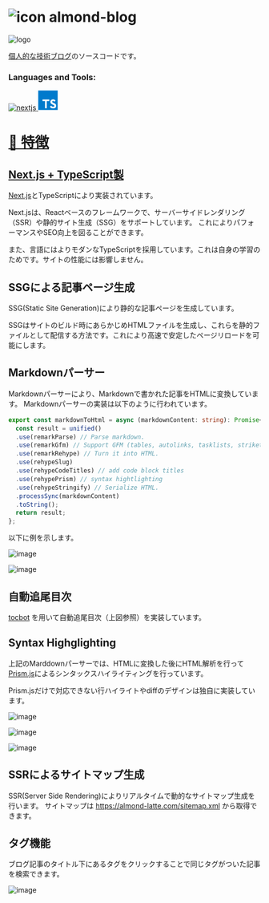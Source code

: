 # <img width="15" alt="icon" src="https://github.com/Almond-Latte/almond-blog/assets/147462539/d2aaba74-2559-4328-a495-51203a49238e">  almond-blog 

<img width="1893" alt="logo" src="https://github.com/Almond-Latte/almond-blog/assets/147462539/ceb3c63d-65ca-4613-aeb4-e10b4d96dc85">


[個人的な技術ブログ](https://almond-latte.com/)のソースコードです。

<h3 align="left">Languages and Tools:</h3>
<p align="left"> 
 <a href="https://nextjs.org/" target="_blank" rel="noreferrer"> <img src="https://cdn.worldvectorlogo.com/logos/nextjs-2.svg" alt="nextjs" width="40" height="40"/> </a><a href="https://www.typescriptlang.org/" target="_blank" rel="noreferrer"> <img src="https://raw.githubusercontent.com/devicons/devicon/master/icons/typescript/typescript-original.svg" alt="typescript" width="40" height="40"/></p>

# 🚀 特徴

## Next.js + TypeScript製
[Next.js](https://nextjs.org/)とTypeScriptにより実装されています。

Next.jsは、Reactベースのフレームワークで、サーバーサイドレンダリング（SSR）や静的サイト生成（SSG）をサポートしています。
これによりパフォーマンスやSEO向上を図ることができます。

また、言語にはよりモダンなTypeScriptを採用しています。これは自身の学習のためです。サイトの性能には影響しません。


## SSGによる記事ページ生成
SSG(Static Site Generation)により静的な記事ページを生成しています。

SSGはサイトのビルド時にあらかじめHTMLファイルを生成し、これらを静的ファイルとして配信する方法です。これにより高速で安定したページリロードを可能にします。

## Markdownパーサー
Markdownパーサーにより、Markdownで書かれた記事をHTMLに変換しています。
Markdownパーサーの実装は以下のように行われています。
```ts
export const markdownToHtml = async (markdownContent: string): Promise<string> => {
  const result = unified()
  .use(remarkParse) // Parse markdown.
  .use(remarkGfm) // Support GFM (tables, autolinks, tasklists, strikethrough).
  .use(remarkRehype) // Turn it into HTML.
  .use(rehypeSlug)
  .use(rehypeCodeTitles) // add code block titles
  .use(rehypePrism) // syntax hightlighting
  .use(rehypeStringify) // Serialize HTML.
  .processSync(markdownContent)
  .toString();
  return result;
};
```
以下に例を示します。

![image](https://github.com/Almond-Latte/almond-blog/assets/147462539/baf127ec-ed45-4b8e-bcd0-de8c0b41aa52)

![image](https://github.com/Almond-Latte/almond-blog/assets/147462539/91ae921d-8a32-4a87-8cf8-b8da6b2d984e)

## 自動追尾目次
[tocbot](https://tscanlin.github.io/tocbot/) を用いて自動追尾目次（上図参照）を実装しています。

## Syntax Highglighting
上記のMarddownパーサーでは、HTMLに変換した後にHTML解析を行って[Prism.js](https://prismjs.com/)によるシンタックスハイライティングを行っています。

Prism.jsだけで対応できない行ハイライトやdiffのデザインは独自に実装しています。

![image](https://github.com/Almond-Latte/almond-blog/assets/147462539/8e97cf9c-3a06-4a4c-ba46-ed292f9e23a0)

![image](https://github.com/Almond-Latte/almond-blog/assets/147462539/92b0f806-a7c3-408a-ae6b-0bfdf3e51a92)

![image](https://github.com/Almond-Latte/almond-blog/assets/147462539/13a376f1-9e6c-4d0b-9910-c5858e4fc539)



## SSRによるサイトマップ生成
SSR(Server Side Rendering)によりリアルタイムで動的なサイトマップ生成を行います。
サイトマップは https://almond-latte.com/sitemap.xml から取得できます。

## タグ機能
ブログ記事のタイトル下にあるタグをクリックすることで同じタグがついた記事を検索できます。

![image](https://github.com/Almond-Latte/almond-blog/assets/147462539/684e5ad0-4f4d-4d90-8e8c-7538cd7fac65)

